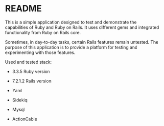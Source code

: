# README

This is a simple application designed to test and demonstrate the capabilities of Ruby and Ruby on Rails. It uses different gems and integrated functionality from Ruby on Rails core.

Sometimes, in day-to-day tasks, certain Rails features remain untested. The purpose of this application is to provide a platform for testing and experimenting with those features.

Used and tested stack: 

* 3.3.5 Ruby version 

* 7.2.1.2 Rails version 

* Yaml

* Sidekiq

* Mysql

* ActionCable
